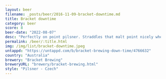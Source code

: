 ```yaml
---
layout: beer
filename: _posts/beer/2016-11-09-bracket-downtime.md
title: Bracket downtime
category: beer
score: 8
beer-date: "2022-08-07"
desc: "Perfectly on point pilsner. Straddles that malt point nicely where it’s not dry but not overwhelming. Very crisp and easy drinking"
permalink: /beer/:title.html
img: /img/list/bracket-downtime.jpeg
untappd: "https://untappd.com/b/bracket-brewing-down-time/4766632"
country: "Australia"
brewery: "Bracket Brewing"
breweryURL: "brewery/bracket-brewing.html"
style: "Pilsner - Czech"
---
```

